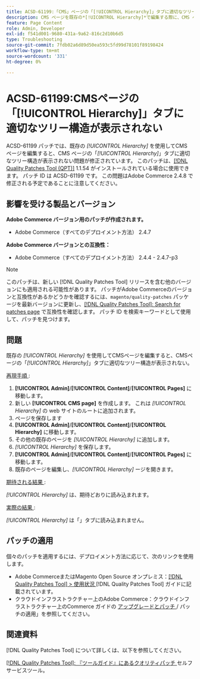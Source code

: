 ```yaml
---
title: ACSD-61199:「CMS」ページの「[!UICONTROL Hierarchy]」タブに適切なツリー構造が表示されない
description: CMS ページを既存の*[!UICONTROL Hierarchy]*で編集する際に、CMS ページの*[!UICONTROL Hierarchy]* タブに適切なツリー構造が表示されないAdobe Commerceの問題を修正するため、ACSD-61199 パッチを適用してください。
feature: Page Content
role: Admin, Developer
exl-id: f541d001-9680-431a-9a62-816c2d10b6d5
type: Troubleshooting
source-git-commit: 7fdb02a6d89d50ea593c5fd99d78101f89198424
workflow-type: tm+mt
source-wordcount: '331'
ht-degree: 0%

---
```


# ACSD-61199:CMSページの「[!UICONTROL Hierarchy]」タブに適切なツリー構造が表示されない

ACSD-61199 パッチでは、既存の *[!UICONTROL Hierarchy]* を使用してCMS ページを編集すると、CMS ページの「*[!UICONTROL Hierarchy]*」タブに適切なツリー構造が表示されない問題が修正されています。 このパッチは、[[!DNL Quality Patches Tool (QPT)]](/help/tools/quality-patches-tool/quality-patches-tool-to-self-serve-quality-patches.md) 1.1.54 がインストールされている場合に使用できます。 パッチ ID は ACSD-61199 です。 この問題はAdobe Commerce 2.4.8 で修正される予定であることに注意してください。

## 影響を受ける製品とバージョン

**Adobe Commerce バージョン用のパッチが作成されます。**

* Adobe Commerce（すべてのデプロイメント方法） 2.4.7

**Adobe Commerce バージョンとの互換性：**

* Adobe Commerce（すべてのデプロイメント方法） 2.4.4 - 2.4.7-p3

>[!NOTE]
>
>このパッチは、新しい [!DNL Quality Patches Tool] リリースを含む他のバージョンにも適用される可能性があります。 パッチがAdobe Commerceのバージョンと互換性があるかどうかを確認するには、`magento/quality-patches` パッケージを最新バージョンに更新し、[[!DNL Quality Patches Tool]: Search for patches page](https://experienceleague.adobe.com/tools/commerce-quality-patches/index.html?lang=ja) で互換性を確認します。 パッチ ID を検索キーワードとして使用して、パッチを見つけます。

## 問題

既存の *[!UICONTROL Hierarchy]* を使用してCMSページを編集すると、CMSページの「*[!UICONTROL Hierarchy]*」タブに適切なツリー構造が表示されない。

<u> 再現手順 </u>:

1. **[!UICONTROL Admin]**/**[!UICONTROL Content]**/**[!UICONTROL Pages]** に移動します。
1. 新しい **[!UICONTROL CMS page]** を作成します。 これは *[!UICONTROL Hierarchy]* の web サイトのルートに追加されます。
1. ページを保存します
1. **[!UICONTROL Admin]**/**[!UICONTROL Content]**/**[!UICONTROL Hierarchy]** に移動します。
1. その他の既存のページを *[!UICONTROL Hierarchy]* に追加します。
1. *[!UICONTROL Hierarchy]* を保存します。
1. **[!UICONTROL Admin]**/**[!UICONTROL Content]**/**[!UICONTROL Pages]** に移動します。
1. 既存のページを編集し、*[!UICONTROL Hierarchy]* ージを開きます。

<u> 期待される結果 </u>:

*[!UICONTROL Hierarchy]* は、期待どおりに読み込まれます。

<u> 実際の結果 </u>:

*[!UICONTROL Hierarchy]* は「」タブに読み込まれません。

## パッチの適用

個々のパッチを適用するには、デプロイメント方法に応じて、次のリンクを使用します。

* Adobe CommerceまたはMagento Open Source オンプレミス：[[!DNL Quality Patches Tool] > 使用状況 ](/help/tools/quality-patches-tool/usage.md) [!DNL Quality Patches Tool] ガイドに記載されています。
* クラウドインフラストラクチャー上のAdobe Commerce：クラウドインフラストラクチャー上のCommerce ガイドの [ アップグレードとパッチ ](https://experienceleague.adobe.com/docs/commerce-cloud-service/user-guide/develop/upgrade/apply-patches.html?lang=ja)/ パッチの適用」を参照してください。

## 関連資料

[!DNL Quality Patches Tool] について詳しくは、以下を参照してください。

[[!DNL Quality Patches Tool]: 『ツールガイド』にあるクオリティパッチ ](/help/tools/quality-patches-tool/quality-patches-tool-to-self-serve-quality-patches.md) セルフサービスツール。
